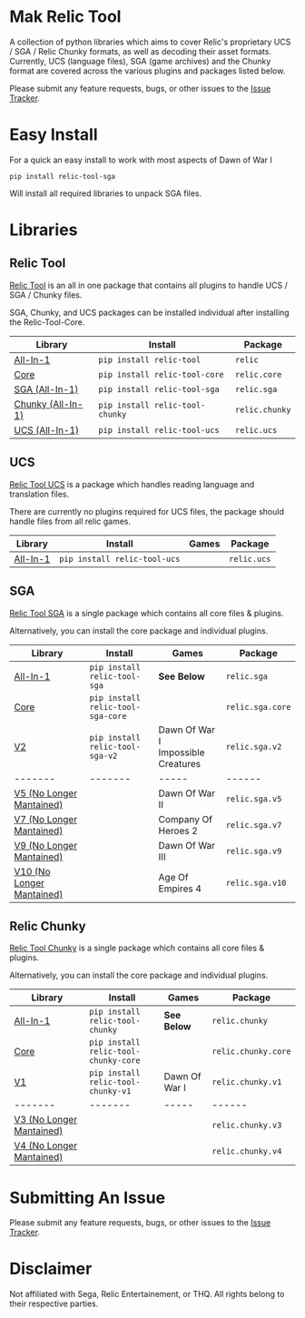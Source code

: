 
# Mak Relic Tool
A collection of python libraries which aims to cover Relic's proprietary UCS / SGA / Relic Chunky formats, as well as decoding their asset formats.
Currently, UCS (language files), SGA (game archives) and the Chunky format are covered across the various plugins and packages listed below.

Please submit any feature requests, bugs, or other issues to the [Issue Tracker](https://github.com/MAK-Relic-Tool/Issue-Tracker/issues).

# Easy Install
For a quick an easy install to work with most aspects of Dawn of War I
```
pip install relic-tool-sga
```
Will install all required libraries to unpack SGA files.


# Libraries
## Relic Tool
[Relic Tool](https://github.com/MAK-Relic-Tool/Relic-Tool) is an all in one package that contains all plugins to handle UCS / SGA / Chunky files.

SGA, Chunky, and UCS packages can be installed individual after installing the Relic-Tool-Core.

| Library																	| Install								| Package 			|
| ------- 																	| -------								| --------			|
| [All-In-1](https://github.com/MAK-Relic-Tool/Relic-Tool)					| `pip install relic-tool`				| `relic` 			|
| [Core](https://github.com/MAK-Relic-Tool/Relic-Tool-Core)					| `pip install relic-tool-core`			| `relic.core`		|
| [SGA (All-In-1)](https://github.com/MAK-Relic-Tool/Relic-Tool-SGA)			| `pip install relic-tool-sga`			| `relic.sga`		|
| [Chunky (All-In-1)](https://github.com/MAK-Relic-Tool/Relic-Tool-Chunky)	| `pip install relic-tool-chunky`		| `relic.chunky`	|
| [UCS (All-In-1)](https://github.com/MAK-Relic-Tool/Relic-Tool-UCs)			| `pip install relic-tool-ucs`			| `relic.ucs`		|


## UCS
[Relic Tool UCS](https://github.com/MAK-Relic-Tool/Relic-Tool-UCS) is a package which handles reading language and translation files.

There are currently no plugins required for UCS files, the package should handle files from all relic games.

| Library															| Install							| Games 	| Package 		|
| ------- 															| -------							| ---------	| --------		|
| [All-In-1](https://github.com/MAK-Relic-Tool/Relic-Tool-UCS)		| `pip install relic-tool-ucs`		| 			| `relic.ucs`	| 


## SGA 
[Relic Tool SGA](https://github.com/MAK-Relic-Tool/Relic-Tool-SGA) is a single package which contains all core files & plugins.

Alternatively, you can install the core package and individual plugins.

| Library															| Install							| Games 				| Package			|
| ------- 															| -------							| ----- 				| ------			|
| [All-In-1](https://github.com/MAK-Relic-Tool/Relic-Tool-SGA)		| `pip install relic-tool-sga`		| **See Below**			| `relic.sga`		| 
| [Core](https://github.com/MAK-Relic-Tool/Relic-Tool-SGA-Core)		| `pip install relic-tool-sga-core`	| 						| `relic.sga.core`	|
| [V2](https://github.com/MAK-Relic-Tool/Relic-Tool-SGA-V2)			| `pip install relic-tool-sga-v2`	| Dawn Of War I <br/> Impossible Creatures		| `relic.sga.v2`	|
| ------- 															| -------							| ----- 				| ------			|
| [V5 (No Longer Mantained)](https://github.com/MAK-Relic-Tool/Relic-Tool-SGA-V5)			| 	| Dawn Of War II 		| `relic.sga.v5`	|
| [V7 (No Longer Mantained)](https://github.com/MAK-Relic-Tool/Relic-Tool-SGA-V7)			| 	| Company Of Heroes 2	| `relic.sga.v7`	|
| [V9 (No Longer Mantained)](https://github.com/MAK-Relic-Tool/Relic-Tool-SGA-V9)			| 	| Dawn Of War III 		| `relic.sga.v9`	|
| [V10 (No Longer Mantained)](https://github.com/MAK-Relic-Tool/SGA-V10)					| 	| Age Of Empires 4		| `relic.sga.v10`	|

## Relic Chunky
[Relic Tool Chunky](https://github.com/MAK-Relic-Tool/Relic-Tool-Chunky) is a single package which contains all core files & plugins.

Alternatively, you can install the core package and individual plugins.

| Library															| Install								| Games 			| Package				|
| ------- 															| -------								| ----- 			| ------				|
| [All-In-1](https://github.com/MAK-Relic-Tool/Relic-Tool-Chunky)	| `pip install relic-tool-chunky`		| **See Below**		| `relic.chunky`		|
| [Core](https://github.com/MAK-Relic-Tool/Relic-Tool-Chunky-Core)	| `pip install relic-tool-chunky-core`	|					| `relic.chunky.core`	|
| [V1](https://github.com/MAK-Relic-Tool/Relic-Tool-Chunky-V1)		| `pip install relic-tool-chunky-v1`	|	Dawn Of War I				| `relic.chunky.v1`		|
| ------- 															| -------								| ----- 			| ------				|
| [V3 (No Longer Mantained)](https://github.com/MAK-Relic-Tool/Relic-Tool-Chunky-V3)		| 	|					| `relic.chunky.v3`		|
| [V4 (No Longer Mantained)](https://github.com/MAK-Relic-Tool/Chunky-V4)		| |					| `relic.chunky.v4`		|

# Submitting An Issue
Please submit any feature requests, bugs, or other issues to the [Issue Tracker](https://github.com/MAK-Relic-Tool/Issue-Tracker/issues).

# Disclaimer
Not affiliated with Sega, Relic Entertainement, or THQ. All rights belong to their respective parties.
